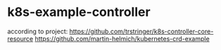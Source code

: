 # k8s-example-controller

according to project:
https://github.com/trstringer/k8s-controller-core-resource
https://github.com/martin-helmich/kubernetes-crd-example